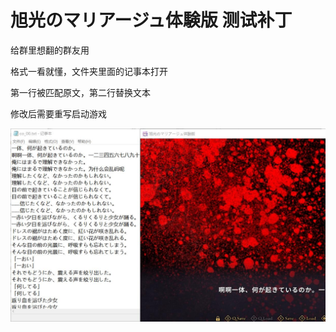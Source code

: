 # 旭光のマリアージュ体験版 测试补丁
给群里想翻的群友用

格式一看就懂，文件夹里面的记事本打开

第一行被匹配原文，第二行替换文本

修改后需要重写启动游戏

![测试图](/cnpatch/20240510233937.jpg)